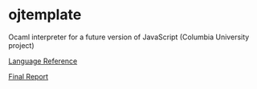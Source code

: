 # ojtemplate
Ocaml interpreter for a future version of JavaScript (Columbia University project)

[Language Reference](https://github.com/tbenbrahim/ojtemplate/blob/master/jtemplate/docs/JTemplate%20Language%20Reference.pdf)

[Final Report](https://github.com/tbenbrahim/ojtemplate/blob/master/jtemplate/docs/JTemplate%20report.pdf)






